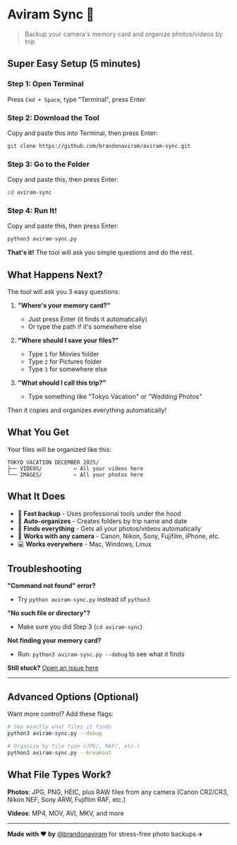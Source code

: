 # Aviram Sync 📸

> Backup your camera's memory card and organize photos/videos by trip

## Super Easy Setup (5 minutes)

### Step 1: Open Terminal
Press `Cmd + Space`, type "Terminal", press Enter

### Step 2: Download the Tool
Copy and paste this into Terminal, then press Enter:
```bash
git clone https://github.com/brandonaviram/aviram-sync.git
```

### Step 3: Go to the Folder
Copy and paste this, then press Enter:
```bash
cd aviram-sync
```

### Step 4: Run It!
Copy and paste this, then press Enter:
```bash
python3 aviram-sync.py
```

**That's it!** The tool will ask you simple questions and do the rest.

## What Happens Next?

The tool will ask you 3 easy questions:

1. **"Where's your memory card?"** 
   - Just press Enter (it finds it automatically)
   - Or type the path if it's somewhere else

2. **"Where should I save your files?"**
   - Type `1` for Movies folder
   - Type `2` for Pictures folder  
   - Type `3` for somewhere else

3. **"What should I call this trip?"**
   - Type something like "Tokyo Vacation" or "Wedding Photos"

Then it copies and organizes everything automatically!

## What You Get

Your files will be organized like this:
```
TOKYO VACATION DECEMBER 2025/
├── VIDEOS/          ← All your videos here
└── IMAGES/          ← All your photos here
```

## What It Does

- 🚀 **Fast backup** - Uses professional tools under the hood
- 📁 **Auto-organizes** - Creates folders by trip name and date  
- 🎯 **Finds everything** - Gets all your photos/videos automatically
- 🔧 **Works with any camera** - Canon, Nikon, Sony, Fujifilm, iPhone, etc.
- 💻 **Works everywhere** - Mac, Windows, Linux

## Troubleshooting

**"Command not found" error?**
- Try `python aviram-sync.py` instead of `python3`

**"No such file or directory"?** 
- Make sure you did Step 3 (`cd aviram-sync`)

**Not finding your memory card?**
- Run: `python3 aviram-sync.py --debug` to see what it finds

**Still stuck?** [Open an issue here](https://github.com/brandonaviram/aviram-sync/issues)

---

## Advanced Options (Optional)

Want more control? Add these flags:

```bash
# See exactly what files it finds
python3 aviram-sync.py --debug

# Organize by file type (JPG/, RAF/, etc.)
python3 aviram-sync.py --breakout
```

## What File Types Work?

**Photos**: JPG, PNG, HEIC, plus RAW files from any camera (Canon CR2/CR3, Nikon NEF, Sony ARW, Fujifilm RAF, etc.)

**Videos**: MP4, MOV, AVI, MKV, and more

---

**Made with ❤️ by** [@brandonaviram](https://github.com/brandonaviram) for stress-free photo backups ✈️ 